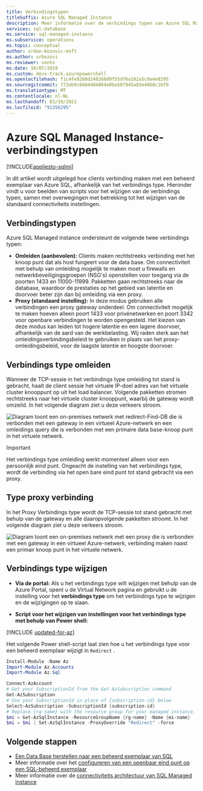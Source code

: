 ```yaml
---
title: Verbindingstypen
titleSuffix: Azure SQL Managed Instance
description: Meer informatie over de verbindings typen van Azure SQL Managed instance
services: sql-database
ms.service: sql-managed-instance
ms.subservice: operations
ms.topic: conceptual
author: srdan-bozovic-msft
ms.author: srbozovi
ms.reviewer: vanto
ms.date: 10/07/2019
ms.custom: devx-track-azurepowershell
ms.openlocfilehash: f1c4fe8268d24026609f55d76a102a5c9a4e8295
ms.sourcegitcommit: 772eb9c6684dd4864e0ba507945a83e48b8c16f0
ms.translationtype: MT
ms.contentlocale: nl-NL
ms.lasthandoff: 03/19/2021
ms.locfileid: "91356295"
---
```

# <a name="azure-sql-managed-instance-connection-types"></a>Azure SQL Managed Instance-verbindingstypen
[!INCLUDE[appliesto-sqlmi](../includes/appliesto-sqlmi.md)]

In dit artikel wordt uitgelegd hoe clients verbinding maken met een beheerd exemplaar van Azure SQL, afhankelijk van het verbindings type. Hieronder vindt u voor beelden van scripts voor het wijzigen van de verbindings typen, samen met overwegingen met betrekking tot het wijzigen van de standaard connectiviteits instellingen.

## <a name="connection-types"></a>Verbindingstypen

Azure SQL Managed instance ondersteunt de volgende twee verbindings typen:

- **Omleiden (aanbevolen):** Clients maken rechtstreeks verbinding met het knoop punt dat als host fungeert voor de data base. Om connectiviteit met behulp van omleiding mogelijk te maken moet u firewalls en netwerkbeveiligingsgroepen (NSG's) openstellen voor toegang via de poorten 1433 en 11000-11999. Pakketten gaan rechtstreeks naar de database, waardoor de prestaties op het gebied van latentie en doorvoer beter zijn dan bij omleiding via een proxy.
- **Proxy (standaard instelling):** In deze modus gebruiken alle verbindingen een proxy gateway onderdeel. Om connectiviteit mogelijk te maken hoeven alleen poort 1433 voor privénetwerken en poort 3342 voor openbare verbindingen te worden opengesteld. Het kiezen van deze modus kan leiden tot hogere latentie en een lagere doorvoer, afhankelijk van de aard van de werkbelasting. Wij raden sterk aan het omleidingsverbindingsbeleid te gebruiken in plaats van het proxy-omleidingsbeleid, voor de laagste latentie en hoogste doorvoer.

## <a name="redirect-connection-type"></a>Verbindings type omleiden

Wanneer de TCP-sessie in het verbindings type omleiding tot stand is gebracht, haalt de client sessie het virtuele IP-doel adres van het virtuele cluster knooppunt op uit het load balancer. Volgende pakketten stromen rechtstreeks naar het virtuele cluster knooppunt, waarbij de gateway wordt omzeild. In het volgende diagram ziet u deze verkeers stroom.

![Diagram toont een on-premises netwerk met redirect-Find-DB die is verbonden met een gateway in een virtueel Azure-netwerk en een omleidings query die is verbonden met een primaire data base-knoop punt in het virtuele netwerk.](./media/connection-types-overview/redirect.png)

> [!IMPORTANT]
> Het verbindings type omleiding werkt momenteel alleen voor een persoonlijk eind punt. Ongeacht de instelling van het verbindings type, wordt de verbinding via het open bare eind punt tot stand gebracht via een proxy.

## <a name="proxy-connection-type"></a>Type proxy verbinding

In het Proxy Verbindings type wordt de TCP-sessie tot stand gebracht met behulp van de gateway en alle daaropvolgende pakketten stroomt. In het volgende diagram ziet u deze verkeers stroom.

![Diagram toont een on-premises netwerk met een proxy die is verbonden met een gateway in een virtueel Azure-netwerk, verbinding maken naast een primair knoop punt in het virtuele netwerk.](./media/connection-types-overview/proxy.png)

## <a name="changing-connection-type"></a>Verbindings type wijzigen

- **Via de portal:** Als u het verbindings type wilt wijzigen met behulp van de Azure Portal, opent u de Virtual Network pagina en gebruikt u de instelling voor het **verbindings type** om het verbindings type te wijzigen en de wijzigingen op te slaan.

- **Script voor het wijzigen van instellingen voor het verbindings type met behulp van Power shell:**

[!INCLUDE [updated-for-az](../../../includes/updated-for-az.md)]

Het volgende Power shell-script laat zien hoe u het verbindings type voor een beheerd exemplaar wijzigt in `Redirect` .

```powershell
Install-Module -Name Az
Import-Module Az.Accounts
Import-Module Az.Sql

Connect-AzAccount
# Get your SubscriptionId from the Get-AzSubscription command
Get-AzSubscription
# Use your SubscriptionId in place of {subscription-id} below
Select-AzSubscription -SubscriptionId {subscription-id}
# Replace {rg-name} with the resource group for your managed instance, and replace {mi-name} with the name of your managed instance
$mi = Get-AzSqlInstance -ResourceGroupName {rg-name} -Name {mi-name}
$mi = $mi | Set-AzSqlInstance -ProxyOverride "Redirect" -force
```

## <a name="next-steps"></a>Volgende stappen

- [Een Data Base herstellen naar een beheerd exemplaar van SQL](restore-sample-database-quickstart.md)
- Meer informatie over het [configureren van een openbaar eind punt op een SQL-beheerd exemplaar](public-endpoint-configure.md)
- Meer informatie over de [connectiviteits architectuur van SQL Managed instance](connectivity-architecture-overview.md)
